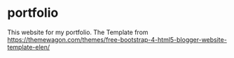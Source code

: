 # portfolio
This website for my portfolio. The Template from https://themewagon.com/themes/free-bootstrap-4-html5-blogger-website-template-elen/

